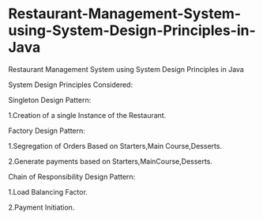 # Restaurant-Management-System-using-System-Design-Principles-in-Java

Restaurant Management System using System Design Principles in Java


System Design Principles Considered:

Singleton Design Pattern:

1.Creation of a single Instance of the Restaurant.

Factory Design Pattern:

1.Segregation of Orders Based on Starters,Main Course,Desserts.

2.Generate payments based on Starters,MainCourse,Desserts.








Chain of Responsibility Design Pattern:

1.Load Balancing Factor.

2.Payment Initiation.
